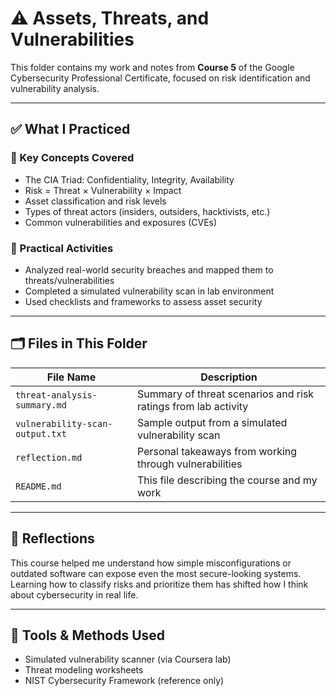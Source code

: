 # ⚠️ Assets, Threats, and Vulnerabilities

This folder contains my work and notes from **Course 5** of the Google Cybersecurity Professional Certificate, focused on risk identification and vulnerability analysis.

---

## ✅ What I Practiced

### 🔹 Key Concepts Covered
- The CIA Triad: Confidentiality, Integrity, Availability
- Risk = Threat × Vulnerability × Impact
- Asset classification and risk levels
- Types of threat actors (insiders, outsiders, hacktivists, etc.)
- Common vulnerabilities and exposures (CVEs)

### 🔹 Practical Activities
- Analyzed real-world security breaches and mapped them to threats/vulnerabilities
- Completed a simulated vulnerability scan in lab environment
- Used checklists and frameworks to assess asset security

---

## 🗂 Files in This Folder
| File Name | Description |
|-----------|-------------|
| `threat-analysis-summary.md` | Summary of threat scenarios and risk ratings from lab activity |
| `vulnerability-scan-output.txt` | Sample output from a simulated vulnerability scan |
| `reflection.md` | Personal takeaways from working through vulnerabilities |
| `README.md` | This file describing the course and my work |

---

## 🧠 Reflections
This course helped me understand how simple misconfigurations or outdated software can expose even the most secure-looking systems. Learning how to classify risks and prioritize them has shifted how I think about cybersecurity in real life.

---

## 🔧 Tools & Methods Used
- Simulated vulnerability scanner (via Coursera lab)
- Threat modeling worksheets
- NIST Cybersecurity Framework (reference only)
